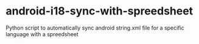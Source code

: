 # android-i18-sync-with-spreedsheet
Python script to automatically sync android string.xml file for a specific language with a spreedsheet  
